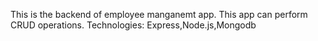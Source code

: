 This is the backend of employee manganemt app.
This app can perform CRUD operations.
Technologies: Express,Node.js,Mongodb
